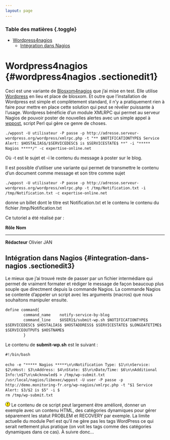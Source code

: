 ```yaml
---
layout: page
---
```


### Table des matières {.toggle}

-   [Wordpress4nagios](wordpress.html#wordpress4nagios)
    -   [Intégration dans
        Nagios](wordpress.html#integration-dans-nagios)

Wordpress4nagios {#wordpress4nagios .sectionedit1}
================

Ceci est une variante de
[Blosxom4nagios](../../../../integration/blosxom4nagios.html "nagios:integration:blosxom4nagios")
que j’ai mise en test. Elle utilise
[Wordpress](http://www.wordpress-fr.net/ "http://www.wordpress-fr.net/")
en lieu et place de blosxom. Et outre que l’installation de Wordpress
est simple et complètement standard, il n’y a pratiquement rien à faire
pour mettre en place cette solution qui peut se révéler puissante à
l’usage. Wordpress bénéficie d’un module XMLRPC qui permet au serveur
Nagios de pouvoir poster de nouvelles alertes avec un simple appel à
[wppost](http://search.cpan.org/~leocharre/WordPress-Post-1.04/bin/wppost "http://search.cpan.org/~leocharre/WordPress-Post-1.04/bin/wppost"),
script Perl qui gère ce genre de choses.

~~~
./wppost -U utilisateur -P passe -p http://adresse.serveur-wordpress.org/wordpress/xmlrpc.php -t "** $NOTIFICATIONTYPE$ Service Alert: $HOSTALIAS$/$SERVICEDESC$ is $SERVICESTATE$ **" -i "***** Nagios *****/" -c expertise-online.net
~~~

Où -t est le sujet et -i le contenu du message à poster sur le blog.

Il est possible d’utiliser une variante qui permet de transmettre le
contenu d’un document comme message et son titre comme sujet

~~~
./wppost -U utilisateur -P passe -p http://adresse.serveur-wordpress.org/wordpress/xmlrpc.php -t /tmp/Notification.txt -i /tmp/Notification.txt -c expertise-online.net
~~~

donne un billet dont le titre est Notification.txt et le contenu le
contenu du fichier /tmp/Notification.txt

Ce tutoriel a été réalisé par :

  **Rôle**        **Nom**
  --------------- -------------
  **Rédacteur**   Olivier JAN

Intégration dans Nagios {#integration-dans-nagios .sectionedit3}
-----------------------

Le mieux que j’ai trouvé reste de passer par un fichier intermédiare qui
permet de vraiment formater et rédiger le message de façon beaucoup plus
souple que directment depuis la commande Nagios. La commande Nagios se
contente d’appeler un script avec les arguments (macros) que nous
souhaitons manipuler ensuite.

~~~
define command{
        command_name    notify-service-by-blog
        command_line    $USER1$/submit-wp.sh $NOTIFICATIONTYPE$ $SERVICEDESC$ $HOSTALIAS$ $HOSTADDRESS$ $SERVICESTATE$ $LONGDATETIME$ $SERVICEOUTPUT$ $HOSTNAME$
        }
~~~

Le contenu de **submit-wp.sh** est le suivant :

~~~
#!/bin/bash

echo -e "***** Nagios *****\n\nNotification Type: $1\n\nService: $2\nHost: $3\nAddress: $4\nState: $5\n\nDate/Time: $6\n\nAdditional Info:\n$7\n\nAcknowled$ > /tmp/wp-submit.txt
/usr/local/nagios/libexec/wppost -U user -P passe -p http://demo.monitoring-fr.org/wp-nagios/xmlrpc.php -t "$1 Service Alert: $3/$2 is $5" -i $
rm /tmp/wp-submit.txt
~~~

![:!:](../../../../lib/images/smileys/icon_exclaim.gif) Le contenu de ce
script peut largement être amélioré, donner un exemple avec un contenu
HTML, des catégories dynamiques pour gérer séparement les statut PROBLEM
et RECOVERY par exemple. La limite actuelle du module Perl est qu’il ne
gère pas les tags WordPress ce qui serait nettement plus pratique (on
voit les tags comme des catégories dynamiques dans ce cas). À suivre
donc…
